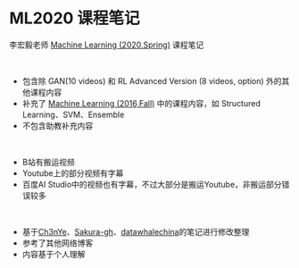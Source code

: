 # ML2020 课程笔记

李宏毅老师 [Machine Learning (2020,Spring)](http://speech.ee.ntu.edu.tw/~tlkagk/courses_ML20.html) 课程笔记

&nbsp;

- 包含除 GAN(10 videos) 和 RL Advanced Version (8 videos, option) 外的其他课程内容
- 补充了 [Machine Learning (2016,Fall)](http://speech.ee.ntu.edu.tw/~tlkagk/courses_ML16.html) 中的课程内容，如 Structured Learning、SVM、Ensemble
- 不包含助教补充内容

&nbsp;

- B站有搬运视频
- Youtube上的部分视频有字幕
- 百度AI Studio中的视频也有字幕，不过大部分是搬运Youtube，非搬运部分错误较多

&nbsp;

- 基于[Ch3nYe](https://github.com/Ch3nYe/ML-notes/tree/main/note-md)、[Sakura-gh](https://github.com/Sakura-gh/ML-notes)、[datawhalechina](https://github.com/datawhalechina/leeml-notes)的笔记进行修改整理
- 参考了其他网络博客
- 内容基于个人理解
